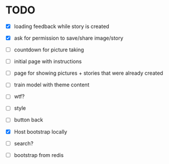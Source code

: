 # TODO

 - [x] loading feedback while story is created
 - [x] ask for permission to save/share image/story
 - [ ] countdown for picture taking
 - [ ] initial page with instructions
 - [ ] page for showing pictures + stories that were already created
 - [ ] train model with theme content
 - [ ] wtf?
 - [ ] style
 - [ ] button back
 - [X] Host bootstrap locally


 - [ ] search?
 - [ ] bootstrap from redis
